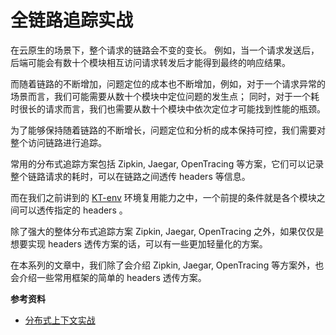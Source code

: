 # 全链路追踪实战

在云原生的场景下，整个请求的链路会不变的变长。 例如，当一个请求发送后，后端可能会有数十个模块相互访问请求转发后才能得到最终的响应结果。

而随着链路的不断增加，问题定位的成本也不断增加，例如，对于一个请求异常的场景而言，我们可能需要从数十个模块中定位问题的发生点；
同时，对于一个耗时很长的请求而言，我们也需要从数十个模块中依次定位才可能找到性能的瓶颈。

为了能够保持随着链路的不断增长，问题定位和分析的成本保持可控，我们需要对整个访问链路进行追踪。

常用的分布式追踪方案包括 Zipkin, Jaegar, OpenTracing 等方案，它们可以记录整个链路请求的耗时，可以在链路之间透传 headers 等信息。

而在我们之前讲到的 [KT-env](../kt-env/beginning.md) 环境复用能力之中，一个前提的条件就是各个模块之间可以透传指定的 headers 。

除了强大的整体分布式追踪方案 Zipkin, Jaegar, OpenTracing 之外，如果仅仅是想要实现 headers 透传方案的话，可以有一些更加轻量化的方案。

在本系列的文章中，我们除了会介绍 Zipkin, Jaegar, OpenTracing 等方案外，也会介绍一些常用框架的简单的 headers 透传方案。


**参考资料**

 - [分布式上下文实战](https://www.dozer.cc/2020/03/distributed-context.html)

